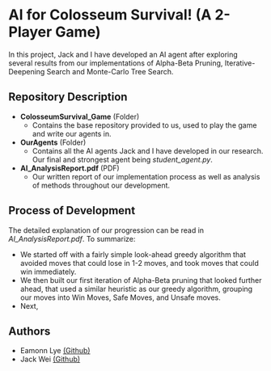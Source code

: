 # AI for Colosseum Survival! (A 2-Player Game)

In this project, Jack and I have developed an AI agent after exploring several results from our implementations of Alpha-Beta Pruning, Iterative-Deepening Search and Monte-Carlo Tree Search.

## Repository Description

* **ColosseumSurvival_Game** (Folder)
    * Contains the base repository provided to us, used to play the game and write our agents in.
* **OurAgents** (Folder)
    * Contains all the AI agents Jack and I have developed in our research. Our final and strongest agent being *student_agent.py*.
* **AI_AnalysisReport.pdf** (PDF)
    * Our written report of our implementation process as well as analysis of methods throughout our development.


## Process of Development
The detailed explanation of our progression can be read in *AI_AnalysisReport.pdf*. To summarize:
* We started off with a fairly simple look-ahead greedy algorithm that avoided moves that could lose in 1-2 moves, and took moves that could win immediately.
* We then built our first iteration of Alpha-Beta pruning that looked further ahead, that used a similar heuristic as our greedy algorithm, grouping our moves into Win Moves, Safe Moves, and Unsafe moves.
* Next,


## Authors

* Eamonn Lye [(Github)](https://github.com/e-lye)
* Jack Wei [(Github)](https://github.com/jyiwei)
